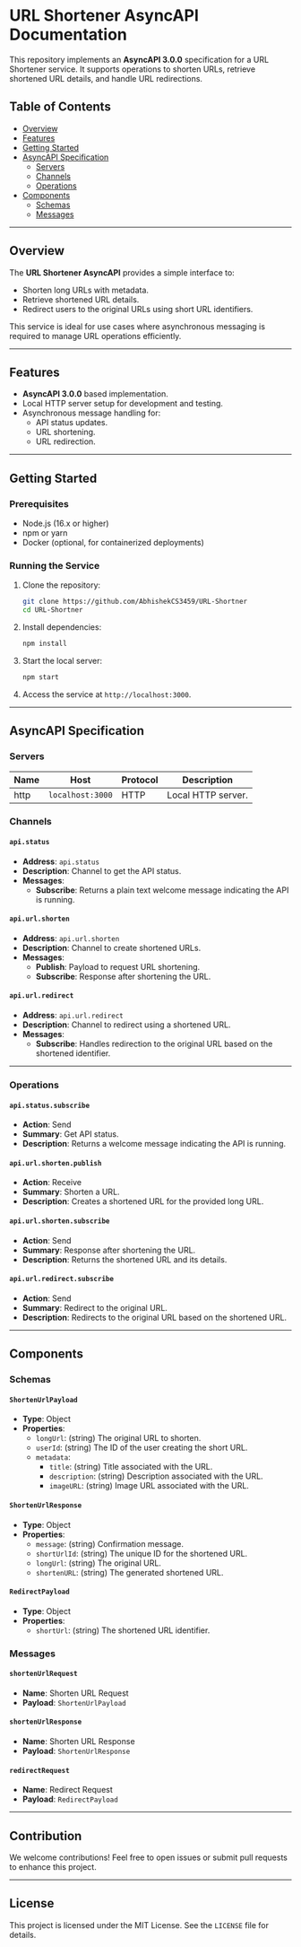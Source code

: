 # URL Shortener AsyncAPI Documentation

This repository implements an **AsyncAPI 3.0.0** specification for a URL Shortener service. It supports operations to shorten URLs, retrieve shortened URL details, and handle URL redirections.

## Table of Contents

- [Overview](#overview)
- [Features](#features)
- [Getting Started](#getting-started)
- [AsyncAPI Specification](#asyncapi-specification)
  - [Servers](#servers)
  - [Channels](#channels)
  - [Operations](#operations)
- [Components](#components)
  - [Schemas](#schemas)
  - [Messages](#messages)

---

## Overview

The **URL Shortener AsyncAPI** provides a simple interface to:

- Shorten long URLs with metadata.
- Retrieve shortened URL details.
- Redirect users to the original URLs using short URL identifiers.

This service is ideal for use cases where asynchronous messaging is required to manage URL operations efficiently.

---

## Features

- **AsyncAPI 3.0.0** based implementation.
- Local HTTP server setup for development and testing.
- Asynchronous message handling for:
  - API status updates.
  - URL shortening.
  - URL redirection.

---

## Getting Started

### Prerequisites

- Node.js (16.x or higher)
- npm or yarn
- Docker (optional, for containerized deployments)

### Running the Service

1. Clone the repository:
   ```bash
   git clone https://github.com/AbhishekCS3459/URL-Shortner
   cd URL-Shortner
   ```

2. Install dependencies:
   ```bash
   npm install
   ```

3. Start the local server:
   ```bash
   npm start
   ```

4. Access the service at `http://localhost:3000`.

---

## AsyncAPI Specification

### Servers

| Name | Host              | Protocol | Description          |
|------|-------------------|----------|----------------------|
| http | `localhost:3000`  | HTTP     | Local HTTP server.   |

### Channels

#### `api.status`
- **Address**: `api.status`
- **Description**: Channel to get the API status.
- **Messages**:
  - **Subscribe**: Returns a plain text welcome message indicating the API is running.

#### `api.url.shorten`
- **Address**: `api.url.shorten`
- **Description**: Channel to create shortened URLs.
- **Messages**:
  - **Publish**: Payload to request URL shortening.
  - **Subscribe**: Response after shortening the URL.

#### `api.url.redirect`
- **Address**: `api.url.redirect`
- **Description**: Channel to redirect using a shortened URL.
- **Messages**:
  - **Subscribe**: Handles redirection to the original URL based on the shortened identifier.

---

### Operations

#### `api.status.subscribe`
- **Action**: Send
- **Summary**: Get API status.
- **Description**: Returns a welcome message indicating the API is running.

#### `api.url.shorten.publish`
- **Action**: Receive
- **Summary**: Shorten a URL.
- **Description**: Creates a shortened URL for the provided long URL.

#### `api.url.shorten.subscribe`
- **Action**: Send
- **Summary**: Response after shortening the URL.
- **Description**: Returns the shortened URL and its details.

#### `api.url.redirect.subscribe`
- **Action**: Send
- **Summary**: Redirect to the original URL.
- **Description**: Redirects to the original URL based on the shortened URL.

---

## Components

### Schemas

#### `ShortenUrlPayload`
- **Type**: Object
- **Properties**:
  - `longUrl`: (string) The original URL to shorten.
  - `userId`: (string) The ID of the user creating the short URL.
  - `metadata`:
    - `title`: (string) Title associated with the URL.
    - `description`: (string) Description associated with the URL.
    - `imageURL`: (string) Image URL associated with the URL.

#### `ShortenUrlResponse`
- **Type**: Object
- **Properties**:
  - `message`: (string) Confirmation message.
  - `shortUrlId`: (string) The unique ID for the shortened URL.
  - `longUrl`: (string) The original URL.
  - `shortenURL`: (string) The generated shortened URL.

#### `RedirectPayload`
- **Type**: Object
- **Properties**:
  - `shortUrl`: (string) The shortened URL identifier.

### Messages

#### `shortenUrlRequest`
- **Name**: Shorten URL Request
- **Payload**: `ShortenUrlPayload`

#### `shortenUrlResponse`
- **Name**: Shorten URL Response
- **Payload**: `ShortenUrlResponse`

#### `redirectRequest`
- **Name**: Redirect Request
- **Payload**: `RedirectPayload`

---

## Contribution

We welcome contributions! Feel free to open issues or submit pull requests to enhance this project.

---

## License

This project is licensed under the MIT License. See the `LICENSE` file for details.

